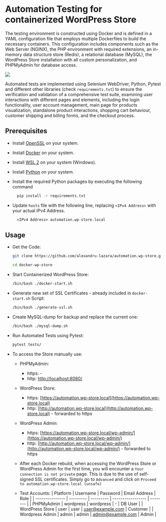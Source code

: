 # Automation Testing for containerized WordPress Store

The testing environment is constructed using Docker and is defined in a YAML configuration file that employs multiple Dockerfiles to build the necessary containers. This configuration includes components such as the Web Server (NGINX), the PHP environment with required extensions, an in-memory data structure store (Redis), a relational database (MySQL), the WordPress Store installation with all custom personalization, and PHPMyAdmin for database access.

![](https://i.imgur.com/roZ5wpz.png)

Automated tests are implemented using Selenium WebDriver, Python, Pytest and different other libraries (check `requirements.txt`) to ensure the verification and validation of a comprehensive test suite, examining user interactions with different pages and elements, including the login functionality, user account management, main page for products visualization, standalone product interactions, shopping cart behaviour, customer shipping and billing forms, and the checkout process.

## Prerequisites

* Install [OpenSSL](https://www.openssl.org/) on your system.
* Install [Docker](https://www.docker.com/) on your system.
* Install [WSL 2](https://learn.microsoft.com/en-us/windows/wsl/install) on your system (Windows).
* Install [Python](https://www.python.org/) on your system.

* Install the required Python packages by executing the following command

    ```bash
      pip install -r requirements.txt
    ```

* Update `hosts` file with the following line, replacing `<IPv4 Address>` with your actual IPv4 Address.

    ```txt
      <IPv4 Address> automation.wp-store.local
    ```

## Usage
      
* Get the Code:
    ```bash
    git clone https://github.com/alexandru-lazara/automation.wp-store.git
    ```
    ``` bash
    cd docker-wp-store
    ```

* Start Containerized WordPress Store:
    ```bash
    /bin/bash ./docker-start.sh
    ```
    
* Generate new set of SSL Certificates - already included in `docker-start.sh` Script:
     ```bash
     /bin/bash ./generate-ssl.sh
     ```
     
* Create MySQL-dump for backup and replace the current one:
     ```bash
     /bin/bash ./mysql-dump.sh
     ```
     
* Run Automated Tests using Pytest:
    ```bash
    pytest tests/
    ```

* To access the Store manually use:
  
    - PHPMyAdmin:
        - https: -
        - http: [http://localhost:8080/](http://localhost:8080/)

    - WordPress Store:
        - https: [https://automation.wp-store.local](https://automation.wp-store.local)
        - http: [http://automation.wp-store.local](http://automation.wp-store.local) - forwarded to https
    
    - WordPress Admin:
        - https: [https://automation.wp-store.local/wp-admin/](https://automation.wp-store.local/wp-admin/)
        - http: [http://automation.wp-store.local/wp-admin/](http://automation.wp-store.local/wp-admin/) - forwarded to https

    - After each Docker rebuild, when accessing the WordPress Store or WordPress Admin for the first time, you will encounter a `Your connection is not private` page. This is due to the use of self-signed SSL certificates. Simply go to `Advanced` and click on `Proceed to automation.wp-store.local (unsafe)`

    - Test Accounts:
        | Platform        | Username  | Password  | Email Address     | Role     |
        | --------------- | --------- | --------- | ----------------- | -------- |
        | PHPMyAdmin      | wordpress | wordpress | -                 | DB User  |
        | WordPress Store | user      | user      | user@example.com  | Customer |
        | Wordpress Admin | admin     | admin     | admin@example.com | Admin    |
